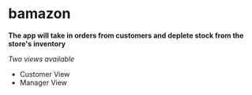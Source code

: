# bamazon

 **The app will take in orders from customers and deplete stock from the store's inventory**

 *Two views available*
 * Customer View
 * Manager View